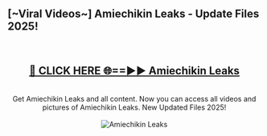 <h2>[~Viral Videos~] Amiechikin Leaks - Update Files 2025!</h2>
<br>
<div align="center">
<h2><a href="https://betterlinks.top/A2PfLJ" rel="nofollow">🔴 CLICK HERE 🌐==►► Amiechikin Leaks</a></h2>
<br>
Get Amiechikin Leaks and all content. Now you can access all videos and pictures of Amiechikin Leaks. New Updated Files 2025!
<br>
<br>
<a href="https://betterlinks.top/A2PfLJ" rel="nofollow" data-target="animated-image.originalLink"><img src="https://i.ibb.co.com/WyWwxjT/player-gif2.gif" alt="Amiechikin Leaks" style="max-width: 100%; display: inline-block;" data-target="animated-image.originalImage"></a>
</div>
<br>
